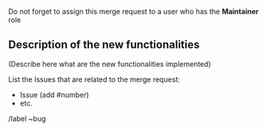 
Do not forget to assign this merge request to a user who has the **Maintainer** role

## Description of the new functionalities

(Describe here what are the new functionalities implemented)

List the Issues that are related to the merge request:

* Issue (add #number)
* etc.

/label ~bug
